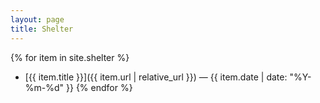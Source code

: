 ```yaml
---
layout: page
title: Shelter
---
```

{% for item in site.shelter %}
- [{{ item.title }}]({{ item.url | relative_url }}) — {{ item.date | date: "%Y-%m-%d" }}
{% endfor %}
